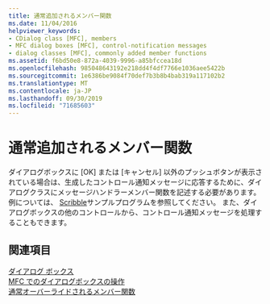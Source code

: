 ```yaml
---
title: 通常追加されるメンバー関数
ms.date: 11/04/2016
helpviewer_keywords:
- CDialog class [MFC], members
- MFC dialog boxes [MFC], control-notification messages
- dialog classes [MFC], commonly added member functions
ms.assetid: f6bd50e8-872a-4039-9996-a85bfccea18d
ms.openlocfilehash: 985048643192e218dd4f4df7766e1036aee5422b
ms.sourcegitcommit: 1e6386be9084f70def7b3b8b4bab319a117102b2
ms.translationtype: MT
ms.contentlocale: ja-JP
ms.lasthandoff: 09/30/2019
ms.locfileid: "71685603"
---
```

# <a name="commonly-added-member-functions"></a>通常追加されるメンバー関数

ダイアログボックスに [OK] または [キャンセル] 以外のプッシュボタンが表示されている場合は、生成したコントロール通知メッセージに応答するために、ダイアログクラスにメッセージハンドラーメンバー関数を記述する必要があります。 例については、 [Scribble](../overview/visual-cpp-samples.md)サンプルプログラムを参照してください。 また、ダイアログボックスの他のコントロールから、コントロール通知メッセージを処理することもできます。

## <a name="see-also"></a>関連項目

[ダイアログ ボックス](../mfc/dialog-boxes.md)<br/>
[MFC でのダイアログボックスの操作](../mfc/life-cycle-of-a-dialog-box.md)<br/>
[通常オーバーライドされるメンバー関数](../mfc/commonly-overridden-member-functions.md)
